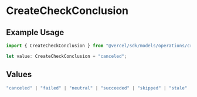 # CreateCheckConclusion

## Example Usage

```typescript
import { CreateCheckConclusion } from "@vercel/sdk/models/operations/createcheck.js";

let value: CreateCheckConclusion = "canceled";
```

## Values

```typescript
"canceled" | "failed" | "neutral" | "succeeded" | "skipped" | "stale"
```